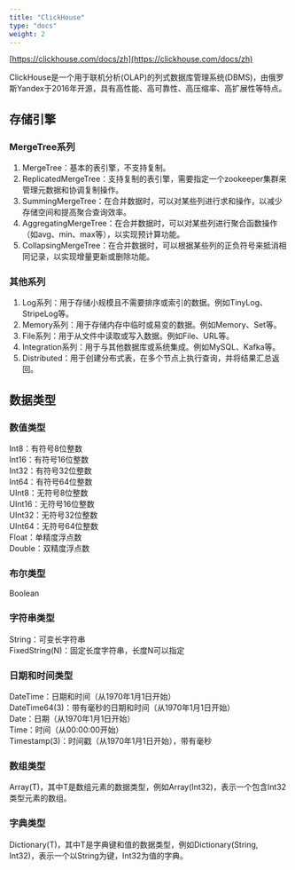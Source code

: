 ```yaml
---
title: "ClickHouse"
type: "docs"
weight: 2
---
```


[https://clickhouse.com/docs/zh](https://clickhouse.com/docs/zh)

ClickHouse是一个用于联机分析(OLAP)的列式数据库管理系统(DBMS)，由俄罗斯Yandex于2016年开源，具有高性能、高可靠性、高压缩率、高扩展性等特点。

## 存储引擎

### MergeTree系列

1. MergeTree：基本的表引擎，不支持复制。
2. ReplicatedMergeTree：支持复制的表引擎，需要指定一个zookeeper集群来管理元数据和协调复制操作。
3. SummingMergeTree：在合并数据时，可以对某些列进行求和操作，以减少存储空间和提高聚合查询效率。
4. AggregatingMergeTree：在合并数据时，可以对某些列进行聚合函数操作（如avg、min、max等），以实现预计算功能。
5. CollapsingMergeTree：在合并数据时，可以根据某些列的正负符号来抵消相同记录，以实现增量更新或删除功能。

### 其他系列

1. Log系列：用于存储小规模且不需要排序或索引的数据。例如TinyLog、StripeLog等。
2. Memory系列：用于存储内存中临时或易变的数据。例如Memory、Set等。
3. File系列：用于从文件中读取或写入数据。例如File、URL等。
4. Integration系列：用于与其他数据库或系统集成。例如MySQL、Kafka等。
5. Distributed：用于创建分布式表，在多个节点上执行查询，并将结果汇总返回。

## 数据类型

### 数值类型

Int8：有符号8位整数  
Int16：有符号16位整数  
Int32：有符号32位整数  
Int64：有符号64位整数  
UInt8：无符号8位整数  
UInt16：无符号16位整数  
UInt32：无符号32位整数  
UInt64：无符号64位整数  
Float：单精度浮点数  
Double：双精度浮点数  

### 布尔类型

Boolean

### 字符串类型

String：可变长字符串  
FixedString(N)：固定长度字符串，长度N可以指定  

### 日期和时间类型

DateTime：日期和时间（从1970年1月1日开始）  
DateTime64(3)：带有毫秒的日期和时间（从1970年1月1日开始）  
Date：日期（从1970年1月1日开始）  
Time：时间（从00:00:00开始）  
Timestamp(3)：时间戳（从1970年1月1日开始），带有毫秒  

### 数组类型

Array(T)，其中T是数组元素的数据类型，例如Array(Int32)，表示一个包含Int32类型元素的数组。

### 字典类型

Dictionary(T)，其中T是字典键和值的数据类型，例如Dictionary(String, Int32)，表示一个以String为键，Int32为值的字典。
